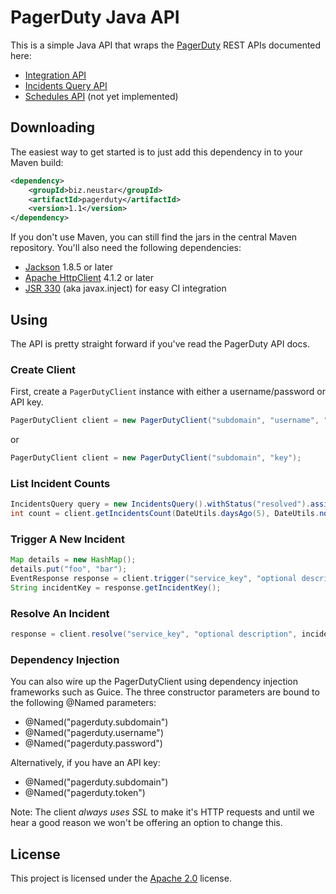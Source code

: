 PagerDuty Java API
==================

This is a simple Java API that wraps the [PagerDuty](http://www.pagerduty.com/) REST APIs documented here:

 - [Integration API](http://www.pagerduty.com/docs/integration-api/integration-api-documentation)
 - [Incidents Query API](http://www.pagerduty.com/docs/rest-api/incidents)
 - [Schedules API](http://www.pagerduty.com/docs/rest-api/schedules) (not yet implemented)

Downloading
-----------

The easiest way to get started is to just add this dependency in to your Maven build:

```xml
<dependency>
    <groupId>biz.neustar</groupId>
    <artifactId>pagerduty</artifactId>
    <version>1.1</version>
</dependency>
```

If you don't use Maven, you can still find the jars in the central Maven repository. You'll also need the following dependencies:

 - [Jackson](http://jackson.codehaus.org/) 1.8.5 or later
 - [Apache HttpClient](http://hc.apache.org/httpcomponents-client-ga/) 4.1.2 or later
 - [JSR 330](http://code.google.com/p/atinject/) (aka javax.inject) for easy CI integration

Using
-----

The API is pretty straight forward if you've read the PagerDuty API docs.

### Create Client

First, create a `PagerDutyClient` instance with either a
username/password or API key.

```java
PagerDutyClient client = new PagerDutyClient("subdomain", "username", "password");
```
or
```java
PagerDutyClient client = new PagerDutyClient("subdomain", "key");
```

### List Incident Counts

```java
IncidentsQuery query = new IncidentsQuery().withStatus("resolved").assignedToUser("bob");
int count = client.getIncidentsCount(DateUtils.daysAgo(5), DateUtils.now(), query);
```

### Trigger A New Incident

```java
Map details = new HashMap();
details.put("foo", "bar");
EventResponse response = client.trigger("service_key", "optional description", "optional incident key", details);
String incidentKey = response.getIncidentKey();
```

### Resolve An Incident

```java
response = client.resolve("service_key", "optional description", incidentKey, details);
```

### Dependency Injection

You can also wire up the PagerDutyClient using dependency injection frameworks such as Guice. The three constructor parameters are bound to the following @Named parameters:

 - @Named("pagerduty.subdomain")
 - @Named("pagerduty.username")
 - @Named("pagerduty.password")

Alternatively, if you have an API key:

 - @Named("pagerduty.subdomain")
 - @Named("pagerduty.token")

Note: The client *always uses SSL* to make it's HTTP requests and until we hear a good reason we won't be offering an option to change this.

License
-------

This project is licensed under the [Apache 2.0](http://www.apache.org/licenses/LICENSE-2.0.html) license.
